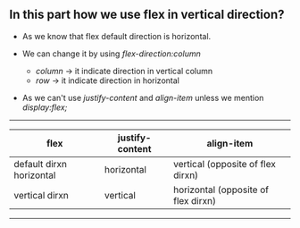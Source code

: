 ## In this part how we use flex in vertical direction?
* As we know that flex default direction is horizontal.
* We can change it by using *flex-direction:column*
   * *column* -> it indicate direction in vertical column
   * *row* -> it indicate direction in horizontal 

* As we can't use *justify-content* and *align-item* unless we mention *display:flex;*
***
<table>
    <thead>
        <tr>
            <th>flex</th>
            <th>justify-content</th>
            <th>align-item</th>
        </tr>
    </thead>
    <tbody>
            <tr>
                <td>default dirxn horizontal</td>
                <td>horizontal</td>
                <td>vertical (opposite of flex  dirxn)</td>
            </tr>
            <tr>
                <td>vertical dirxn</td>
                <td>vertical</td>
                <td>horizontal (opposite of flex  dirxn)</td>
            </tr>
    </tbody>
</table>

***